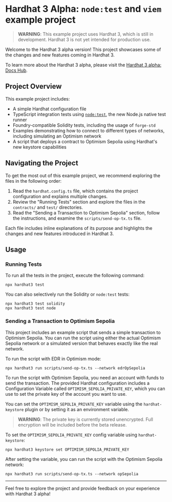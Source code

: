 # Hardhat 3 Alpha: `node:test` and `viem` example project

> **WARNING**: This example project uses Hardhat 3, which is still in development. Hardhat 3 is not yet intended for production use.

Welcome to the Hardhat 3 alpha version! This project showcases some of the changes and new features coming in Hardhat 3.

To learn more about the Hardhat 3 alpha, please visit the [Hardhat 3 alpha: Docs Hub](https://www.notion.so/nomicfoundation/Hardhat-3-alpha-Docs-Hub-131578cdeaf580e89e8dca57b0d036c3).

## Project Overview

This example project includes:

- A simple Hardhat configuration file
- TypeScript integration tests using [`node:test`](nodejs.org/api/test.html), the new Node.js native test runner
- Foundry-compatible Solidity tests, including the usage of `forge-std`
- Examples demonstrating how to connect to different types of networks, including simulating an Optimism network
- A script that deploys a contract to Optimism Sepolia using Hardhat's new keystore capabilities

## Navigating the Project

To get the most out of this example project, we recommend exploring the files in the following order:

1. Read the `hardhat.config.ts` file, which contains the project configuration and explains multiple changes.
2. Review the "Running Tests" section and explore the files in the `contracts/` and `test/` directories.
3. Read the "Sending a Transaction to Optimism Sepolia" section, follow the instructions, and examine the `scripts/send-op-tx.ts` file.

Each file includes inline explanations of its purpose and highlights the changes and new features introduced in Hardhat 3.

## Usage

### Running Tests

To run all the tests in the project, execute the following command:

```shell
npx hardhat3 test
```

You can also selectively run the Solidity or `node:test` tests:

```shell
npx hardhat3 test solidity
npx hardhat3 test node
```

### Sending a Transaction to Optimism Sepolia

This project includes an example script that sends a simple transaction to Optimism Sepolia. You can run the script using either the actual Optimism Sepolia network or a simulated version that behaves exactly like the real network.

To run the script with EDR in Optimism mode:

```shell
npx hardhat3 run scripts/send-op-tx.ts --network edrOpSepolia
```

To run the script with Optimism Sepolia, you need an account with funds to send the transaction. The provided Hardhat configuration includes a Configuration Variable called `OPTIMISM_SEPOLIA_PRIVATE_KEY`, which you can use to set the private key of the account you want to use.

You can set the `OPTIMISM_SEPOLIA_PRIVATE_KEY` variable using the `hardhat-keystore` plugin or by setting it as an environment variable.

> **WARNING**: The private key is currently stored unencrypted. Full encryption will be included before the beta release.

To set the `OPTIMISM_SEPOLIA_PRIVATE_KEY` config variable using `hardhat-keystore`:

```shell
npx hardhat3 keystore set OPTIMISM_SEPOLIA_PRIVATE_KEY
```

After setting the variable, you can run the script with the Optimism Sepolia network:

```shell
npx hardhat3 run scripts/send-op-tx.ts --network opSepolia
```

---

Feel free to explore the project and provide feedback on your experience with Hardhat 3 alpha!
